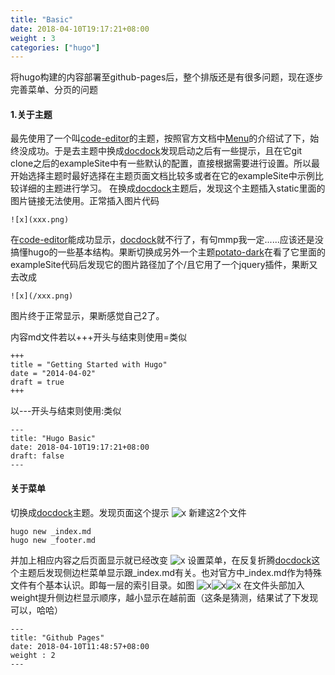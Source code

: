 ```yaml
---
title: "Basic"
date: 2018-04-10T19:17:21+08:00
weight : 3
categories: ["hugo"]
---
```


将hugo构建的内容部署至github-pages后，整个排版还是有很多问题，现在逐步完善菜单、分页的问题
#### 1.关于主题
最先使用了一个叫[code-editor](https://themes.gohugo.io/hugo-code-editor-theme/)的主题，按照官方文档中[Menu](https://gohugo.io/content-management/menus/)的介绍试了下，始终没成功。于是去主题中换成[docdock](https://themes.gohugo.io/docdock/)发现启动之后有一些提示，且在它git clone之后的exampleSite中有一些默认的配置，直接根据需要进行设置。所以最开始选择主题时最好选择在主题页面文档比较多或者在它的exampleSite中示例比较详细的主题进行学习。
在换成[docdock](https://themes.gohugo.io/docdock/)主题后，发现这个主题插入static里面的图片链接无法使用。正常插入图片代码

    ![x](xxx.png)

在[code-editor](https://themes.gohugo.io/hugo-code-editor-theme/)能成功显示，[docdock](https://themes.gohugo.io/docdock/)就不行了，有句mmp我一定......应该还是没搞懂hugo的一些基本结构。果断切换成另外一个主题[potato-dark](https://themes.gohugo.io/potato-dark/)在看了它里面的exampleSite代码后发现它的图片路径加了个/且它用了一个jquery插件，果断又去改成

    ![x](/xxx.png)

图片终于正常显示，果断感觉自己2了。

内容md文件若以+++开头与结束则使用=类似

    +++
    title = "Getting Started with Hugo"
    date = "2014-04-02"
    draft = true
    +++

以---开头与结束则使用:类似

    ---
    title: "Hugo Basic"
    date: 2018-04-10T19:17:21+08:00
    draft: false
    ---

#### 关于菜单
切换成[docdock](https://themes.gohugo.io/docdock/)主题。发现页面这个提示
![x](/images/home.png)
新建这2个文件

    hugo new _index.md
    hugo new _footer.md

并加上相应内容之后页面显示就已经改变
![x](/images/index.png)
设置菜单，在反复折腾[docdock](https://themes.gohugo.io/docdock/)这个主题后发现侧边栏菜单显示跟_index.md有关。也对官方中_index.md作为特殊文件有个基本认识。即每一层的索引目录。如图
![x](/images/folder.png)![x](/images/hugoIndex.png)![x](/images/hugoIndexResult.png)
在文件头部加入weight提升侧边栏显示顺序，越小显示在越前面（这条是猜测，结果试了下发现可以，哈哈）

    ---
    title: "Github Pages"
    date: 2018-04-10T11:48:57+08:00
    weight : 2
    ---
